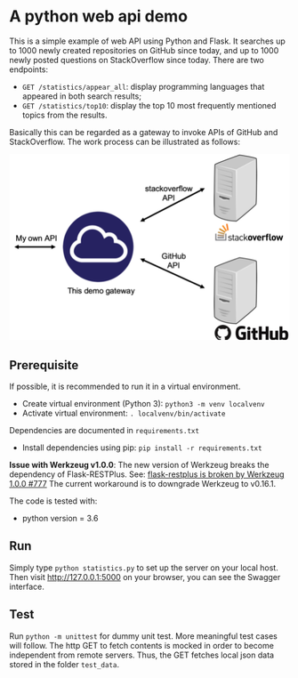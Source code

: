 # A python web api demo

This is a simple example of web API using Python and Flask.
It searches up to 1000 newly created repositories on GitHub since today,
and up to 1000 newly posted questions on StackOverflow since today.
There are two endpoints:

* `GET /statistics/appear_all`: display programming languages that appeared in both search results;
* `GET /statistics/top10`: display the top 10 most frequently mentioned topics from the results.

Basically this can be regarded as a gateway to invoke APIs of GitHub and StackOverflow.
The work process can be illustrated as follows:

![](https://raw.githubusercontent.com/Wenbox/webapi_demo/master/sketch.png)

## Prerequisite

If possible, it is recommended to run it in a virtual environment.

* Create virtual environment (Python 3): `python3 -m venv localvenv`
* Activate virtual environment: `. localvenv/bin/activate`

Dependencies are documented in `requirements.txt`

* Install dependencies using pip: `pip install -r requirements.txt`

**Issue with Werkzeug v1.0.0**: The new version of Werkzeug breaks the dependency of Flask-RESTPlus.
See: [flask-restplus is broken by Werkzeug 1.0.0 #777](https://github.com/noirbizarre/flask-restplus/issues/777)
The current workaround is to downgrade Werkzeug to v0.16.1.

The code is tested with:

* python version = 3.6

## Run

Simply type `python statistics.py` to set up the server on your local host.
Then visit http://127.0.0.1:5000 on your browser, you can see the Swagger interface.

## Test

Run `python -m unittest` for dummy unit test.
More meaningful test cases will follow.
The http GET to fetch contents is mocked in order to become independent from remote servers.
Thus, the GET fetches local json data stored in the folder `test_data`.
